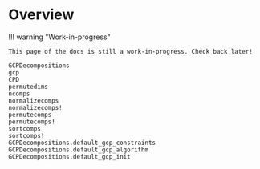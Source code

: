 # Overview

!!! warning "Work-in-progress"

    This page of the docs is still a work-in-progress. Check back later!

```@docs
GCPDecompositions
gcp
CPD
permutedims
ncomps
normalizecomps
normalizecomps!
permutecomps
permutecomps!
sortcomps
sortcomps!
GCPDecompositions.default_gcp_constraints
GCPDecompositions.default_gcp_algorithm
GCPDecompositions.default_gcp_init
```
